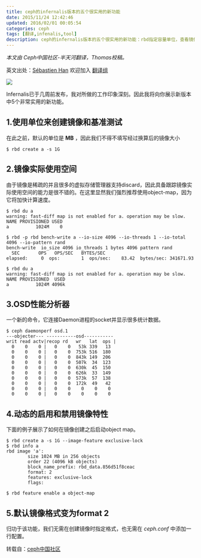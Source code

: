 ```yaml
---
title: ceph的infernalis版本的五个很实用的新功能
date: 2015/11/24 12:42:46
updated: 2016/02/01 00:05:54
categories: ceph
tags: [翻译,infenalis,tool]
description: ceph的infernalis版本的五个很实用的新功能：rbd指定容量单位，查看镜像实际占用空间，osd性能分析器，动态启用object-map，默认镜像格式变为2
---
```

*本文由 Ceph中国社区-半天河翻译，Thomas校稿。*

英文出处：[Sébastien Han](http://www.sebastien-han.fr/blog/2015/11/18/five-useful-new-features-from-ceph-infernalis/)  欢迎加入 [翻译组](http://7xj5dz.com1.z0.glb.clouddn.com/qun.png)

![](http://www.sebastien-han.fr/images/ceph-infernalis-5-new-features.jpg)

Infernalis已于几周前发布，我对所做的工作印象深刻。因此我将向你展示新版本中5个非常实用的新功能。

## 1.使用单位来创建镜像和基准测试
在此之前，默认的单位是 **MB** ，因此我们不得不填写经过换算后的镜像大小

    $ rbd create a -s 1G

## 2.镜像实际使用空间
由于镜像是稀疏的并且很多的虚拟存储管理器支持discard，因此具备跟踪镜像实际使用空间的能力是很不错的。在这里显然我们强烈推荐使用object-map，因为它将加快计算速度。

```
$ rbd du a
warning: fast-diff map is not enabled for a. operation may be slow.
NAME PROVISIONED USED
a          1024M    0

$ rbd -p rbd bench-write a --io-size 4096 --io-threads 1 --io-total 4096 --io-pattern rand
bench-write  io_size 4096 io_threads 1 bytes 4096 pattern rand
  SEC       OPS   OPS/SEC   BYTES/SEC
elapsed:     0  ops:        1  ops/sec:    83.42  bytes/sec: 341671.93

$ rbd du a
warning: fast-diff map is not enabled for a. operation may be slow.
NAME PROVISIONED  USED
a          1024M 4096k
```

## 3.OSD性能分析器
一个新的命令，它连接Daemon进程的socket并显示很多统计数据。

```
$ ceph daemonperf osd.1
---objecter--- -----------osd-----------
writ read actv|recop rd   wr   lat  ops |
  0    0    0 |   0    0   53k 339   13
  0    0    0 |   0    0  753k 516  180
  0    0    0 |   0    0  843k 149  206
  0    0    0 |   0    0  507k  34  123
  0    0    0 |   0    0  630k  45  150
  0    0    0 |   0    0  626k  33  149
  0    0    0 |   0    0  573k  57  138
  0    0    0 |   0    0  172k  49   42
  0    0    0 |   0    0    0    0    0
  0    0    0 |   0    0    0    0    0
```

## 4.动态的启用和禁用镜像特性
下面的例子展示了如何在镜像创建之后启动object map。

```
$ rbd create a -s 1G --image-feature exclusive-lock
$ rbd info a
rbd image 'a':
        size 1024 MB in 256 objects
        order 22 (4096 kB objects)
        block_name_prefix: rbd_data.856d51f8ceac
        format: 2
        features: exclusive-lock
        flags:

$ rbd feature enable a object-map
```

## 5.默认镜像格式变为format 2
归功于该功能，我们无需在创建镜像时指定格式，也无需在 *ceph.conf* 中添加一行配置。



转载自：[ceph中国社区](http://bbs.ceph.org.cn/article/22)